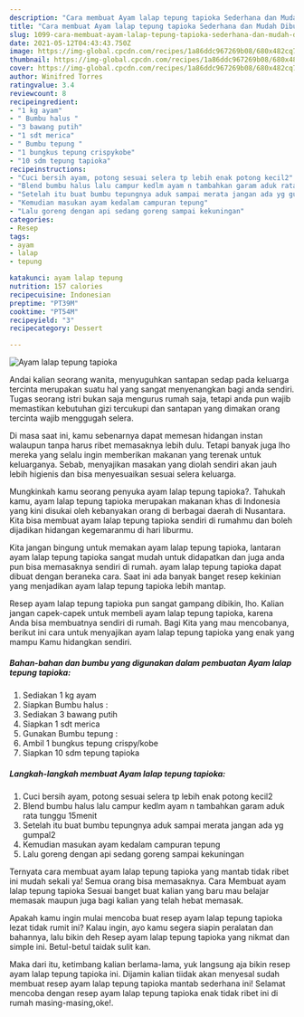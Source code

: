 ```yaml
---
description: "Cara membuat Ayam lalap tepung tapioka Sederhana dan Mudah Dibuat"
title: "Cara membuat Ayam lalap tepung tapioka Sederhana dan Mudah Dibuat"
slug: 1099-cara-membuat-ayam-lalap-tepung-tapioka-sederhana-dan-mudah-dibuat
date: 2021-05-12T04:43:43.750Z
image: https://img-global.cpcdn.com/recipes/1a86ddc967269b08/680x482cq70/ayam-lalap-tepung-tapioka-foto-resep-utama.jpg
thumbnail: https://img-global.cpcdn.com/recipes/1a86ddc967269b08/680x482cq70/ayam-lalap-tepung-tapioka-foto-resep-utama.jpg
cover: https://img-global.cpcdn.com/recipes/1a86ddc967269b08/680x482cq70/ayam-lalap-tepung-tapioka-foto-resep-utama.jpg
author: Winifred Torres
ratingvalue: 3.4
reviewcount: 8
recipeingredient:
- "1 kg ayam"
- " Bumbu halus "
- "3 bawang putih"
- "1 sdt merica"
- " Bumbu tepung "
- "1 bungkus tepung crispykobe"
- "10 sdm tepung tapioka"
recipeinstructions:
- "Cuci bersih ayam, potong sesuai selera tp lebih enak potong kecil2"
- "Blend bumbu halus lalu campur kedlm ayam n tambahkan garam aduk rata tunggu 15menit"
- "Setelah itu buat bumbu tepungnya aduk sampai merata jangan ada yg gumpal2"
- "Kemudian masukan ayam kedalam campuran tepung"
- "Lalu goreng dengan api sedang goreng sampai kekuningan"
categories:
- Resep
tags:
- ayam
- lalap
- tepung

katakunci: ayam lalap tepung 
nutrition: 157 calories
recipecuisine: Indonesian
preptime: "PT39M"
cooktime: "PT54M"
recipeyield: "3"
recipecategory: Dessert

---
```



![Ayam lalap tepung tapioka](https://img-global.cpcdn.com/recipes/1a86ddc967269b08/680x482cq70/ayam-lalap-tepung-tapioka-foto-resep-utama.jpg)

Andai kalian seorang wanita, menyuguhkan santapan sedap pada keluarga tercinta merupakan suatu hal yang sangat menyenangkan bagi anda sendiri. Tugas seorang istri bukan saja mengurus rumah saja, tetapi anda pun wajib memastikan kebutuhan gizi tercukupi dan santapan yang dimakan orang tercinta wajib menggugah selera.

Di masa  saat ini, kamu sebenarnya dapat memesan hidangan instan walaupun tanpa harus ribet memasaknya lebih dulu. Tetapi banyak juga lho mereka yang selalu ingin memberikan makanan yang terenak untuk keluarganya. Sebab, menyajikan masakan yang diolah sendiri akan jauh lebih higienis dan bisa menyesuaikan sesuai selera keluarga. 



Mungkinkah kamu seorang penyuka ayam lalap tepung tapioka?. Tahukah kamu, ayam lalap tepung tapioka merupakan makanan khas di Indonesia yang kini disukai oleh kebanyakan orang di berbagai daerah di Nusantara. Kita bisa membuat ayam lalap tepung tapioka sendiri di rumahmu dan boleh dijadikan hidangan kegemaranmu di hari liburmu.

Kita jangan bingung untuk memakan ayam lalap tepung tapioka, lantaran ayam lalap tepung tapioka sangat mudah untuk didapatkan dan juga anda pun bisa memasaknya sendiri di rumah. ayam lalap tepung tapioka dapat dibuat dengan beraneka cara. Saat ini ada banyak banget resep kekinian yang menjadikan ayam lalap tepung tapioka lebih mantap.

Resep ayam lalap tepung tapioka pun sangat gampang dibikin, lho. Kalian jangan capek-capek untuk membeli ayam lalap tepung tapioka, karena Anda bisa membuatnya sendiri di rumah. Bagi Kita yang mau mencobanya, berikut ini cara untuk menyajikan ayam lalap tepung tapioka yang enak yang mampu Kamu hidangkan sendiri.

<!--inarticleads1-->

##### Bahan-bahan dan bumbu yang digunakan dalam pembuatan Ayam lalap tepung tapioka:

1. Sediakan 1 kg ayam
1. Siapkan  Bumbu halus :
1. Sediakan 3 bawang putih
1. Siapkan 1 sdt merica
1. Gunakan  Bumbu tepung :
1. Ambil 1 bungkus tepung crispy/kobe
1. Siapkan 10 sdm tepung tapioka




<!--inarticleads2-->

##### Langkah-langkah membuat Ayam lalap tepung tapioka:

1. Cuci bersih ayam, potong sesuai selera tp lebih enak potong kecil2
1. Blend bumbu halus lalu campur kedlm ayam n tambahkan garam aduk rata tunggu 15menit
1. Setelah itu buat bumbu tepungnya aduk sampai merata jangan ada yg gumpal2
1. Kemudian masukan ayam kedalam campuran tepung
1. Lalu goreng dengan api sedang goreng sampai kekuningan




Ternyata cara membuat ayam lalap tepung tapioka yang mantab tidak ribet ini mudah sekali ya! Semua orang bisa memasaknya. Cara Membuat ayam lalap tepung tapioka Sesuai banget buat kalian yang baru mau belajar memasak maupun juga bagi kalian yang telah hebat memasak.

Apakah kamu ingin mulai mencoba buat resep ayam lalap tepung tapioka lezat tidak rumit ini? Kalau ingin, ayo kamu segera siapin peralatan dan bahannya, lalu bikin deh Resep ayam lalap tepung tapioka yang nikmat dan simple ini. Betul-betul taidak sulit kan. 

Maka dari itu, ketimbang kalian berlama-lama, yuk langsung aja bikin resep ayam lalap tepung tapioka ini. Dijamin kalian tiidak akan menyesal sudah membuat resep ayam lalap tepung tapioka mantab sederhana ini! Selamat mencoba dengan resep ayam lalap tepung tapioka enak tidak ribet ini di rumah masing-masing,oke!.

